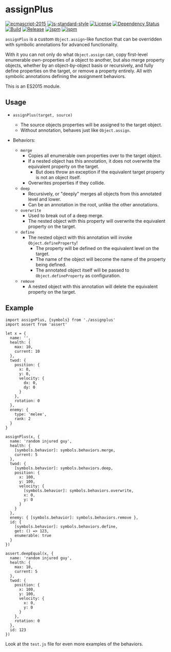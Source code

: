 # assignPlus

[![ecmascript-2015](https://img.shields.io/badge/es-2015-green.svg?style=flat)](http://www.ecma-international.org/publications/standards/Ecma-262.htm)
[![js-standard-style](https://img.shields.io/badge/code%20style-standard-green.svg?style=flat)](https://github.com/feross/standard)
[![License](http://img.shields.io/badge/license-mit-green.svg?style=flat)](https://github.com/lahuan/lahuanjs-com-events/blob/master/LICENSE)
[![Dependency Status](https://david-dm.org/5310/assignplus.svg)](https://david-dm.org/5310/assignplus)
[![Build](http://img.shields.io/travis/5310/assignplus.svg?style=flat)](https://travis-ci.org/5310/assignplus)
[![Release](http://img.shields.io/badge/release-v0.1.0-orange.svg?style=flat)](https://github.com/5310/assignplus/releases)
[![jspm](https://img.shields.io/badge/jspm-github:5310/assignplus-blue.svg?style=flat)](http://jspm.io)
[![jspm](https://img.shields.io/badge/npm-5310/assignplus-blue.svg?style=flat)](https://docs.npmjs.com/cli/install)

`assignPlus` is a custom `Object.assign`-like function that can be overridden with symbolic annotations for advanced functionality.

With it you can not only do what `Object.assign` can, copy first-level enumerable own-properties of a object to another, but also merge property objects, whether by an object-by-object basis or recursively, and fully define properties on the target, or remove a property entirely. All with symbolic annotations defining the assignment behaviors.

This is an ES2015 module.

## Usage

- `assignPlus(target, source)`
  - The source objects properties will be assigned to the target object.
  - Without annotation, behaves just like `Object.assign`.

- Behaviors:
  - `merge`
    - Copies all enumerable own properties over to the target object.
    - If a nested object has this annotation, it does not overwrite the equivalent property on the target.
      - But does throw an exception if the equivalent target property is not an object itself.
    - Overwrites properties if they collide.
  - `deep`
    - Recursively, or "deeply" merges all objects from this annotated level and lower.
    - Can be an annotation in the root, unlike the other annotations.
  - `overwrite`
    - Used to break out of a deep merge.
    - The nested object with this property will overwrite the equivalent property on the target.
  - `define`
    - The nested object with this annotation will invoke `Object.defineProperty`!
      - The property will be defined on the equivalent level on the target.
      - The name of the object will become the name of the property being defined.
      - The annotated object itself will be passed to `Object.defineProperty` as configuration.
  - `remove`
    - A nested object with this annotation will delete the equivalent property on the target.

## Example
```
import assignPlus, {symbols} from './assignplus'
import assert from 'assert'

let x = {
  name: '',
  health: {
    max: 10,
    current: 10
  },
  twod: {
    position: {
      x: 0,
      y: 0,
      velocity: {
        dx: 0,
        dy: 0
      }
    },
    rotation: 0
  },
  enemy: {
    type: 'melee',
    rank: 2
  }
}

assignPlus(x, {
  name: 'random injured guy',
  health: {
    [symbols.behavior]: symbols.behaviors.merge,
    current: 5
  },
  twod: {
    [symbols.behavior]: symbols.behaviors.deep,
    position: {
      x: 100,
      y: 100,
      velocity: {
        [symbols.behavior]: symbols.behaviors.overwrite,
        x: 0,
        y: 0
      }
    }
  },
  enemy: { [symbols.behavior]: symbols.behaviors.remove },
  id: {
    [symbols.behavior]: symbols.behaviors.define,
    get: () => 123,
    enumerable: true
  }
})

assert.deepEqual(x, {
  name: 'random injured guy',
  health: {
    max: 10,
    current: 5
  },
  twod: {
    position: {
      x: 100,
      y: 100,
      velocity: {
        x: 0,
        y: 0
      }
    },
    rotation: 0
  },
  id: 123
})
```
Look at the `test.js` file for even more examples of the behaviors.
